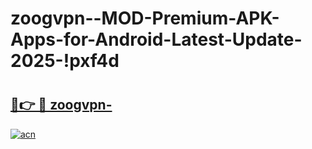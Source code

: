 # zoogvpn--MOD-Premium-APK-Apps-for-Android-Latest-Update-2025-!pxf4d

# <h2><a href="https://k9fflw.esa.edu.pl?title=zoogvpn-&ref=pxf4d">🔗👉 🔴 zoogvpn-</a></h2>

[![acn](https://github.com/user-attachments/assets/0f9c940e-d8b0-45ae-aac7-cd30a18b3e1c)](https://k9fflw.esa.edu.pl?title=zoogvpn-&ref=pxf4d)

